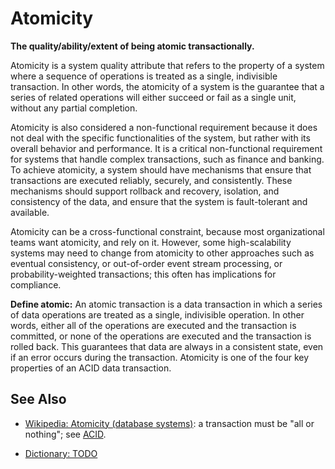 # Atomicity

**The quality/ability/extent of being atomic transactionally.**

<span data-chatgpt-prompt="explain atomicity (system quality attribute, non-functional requirement, cross-functional constraint)">

Atomicity is a system quality attribute that refers to the property of a system where a sequence of operations is treated as a single, indivisible transaction. In other words, the atomicity of a system is the guarantee that a series of related operations will either succeed or fail as a single unit, without any partial completion.

Atomicity is also considered a non-functional requirement because it does not deal with the specific functionalities of the system, but rather with its overall behavior and performance. It is a critical non-functional requirement for systems that handle complex transactions, such as finance and banking. To achieve atomicity, a system should have mechanisms that ensure that transactions are executed reliably, securely, and consistently. These mechanisms should support rollback and recovery, isolation, and consistency of the data, and ensure that the system is fault-tolerant and available.

Atomicity can be a cross-functional constraint, because most organizational teams want atomicity, and rely on it. However, some high-scalability systems may need to change from atomicity to other approaches such as eventual consistency, or out-of-order event stream processing, or probability-weighted transactions; this often has implications for compliance.

</span>

**Define atomic:** <span data-chatgpt-prompt="define atomic (computers and software)">An atomic transaction is a data transaction in which a series of data operations are treated as a single, indivisible operation. In other words, either all of the operations are executed and the transaction is committed, or none of the operations are executed and the transaction is rolled back. This guarantees that data are always in a consistent state, even if an error occurs during the transaction. Atomicity is one of the four key properties of an ACID data transaction.</span>

## See Also

* [Wikipedia: Atomicity (database systems)](https://wikipedia.org/wiki/Atomicity_(database_systems)): a transaction must be "all or nothing"; see [ACID](https://wikipedia.org/wiki/ACID).

* [Dictionary: TODO](TODO)
